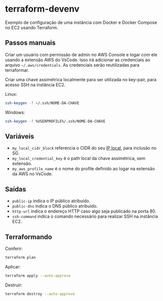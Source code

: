# terraform-devenv

Exemplo de configuração de uma instância com Docker e Docker Compose no EC2 usando Terraform.

## Passos manuais

Criar um usuário com permissão de admin no AWS Console e logar com ele usando a extensão AWS do VsCode. Isso irá adicionar as credenciais ao arquivo `~/.aws/credentials`. As credenciais serão reutilizadas para terraformar.

Criar uma chave assimétrica localmente para ser utilizada no key-pair, para acesso SSH na instância EC2.

Linux:

```sh
ssh-keygen -f ~/.ssh/NOME-DA-CHAVE
```

Windows:

```sh
ssh-keygen -f %USERPROFILE%/.ssh/NOME-DA-CHAVE
```

## Variáveis

- `my_local_cidr_block` referencia o CIDR do seu [IP local](http://ip4.me/), para inclusão no SG.
- `my_local_credential_key` é o path local da chave assimétrica, sem extensão.
- `my_aws_profile_name` é o nome do profile definido ao logar na extensão da AWS no VsCode.

## Saídas

- `public-ip` indica o IP público atribuído.
- `public-dns` indica o DNS público atribuído.
- `http-url` indica o endereço HTTP caso algo seja publicado na porta 80.
- `ssh-command` indica o comando necessário para realizar SSH na instância EC2.

## Terraformando

Conferir:

```bash
terraform plan
```

Aplicar:

```bash
terraform apply --auto-approve
```

Destruir:

```bash
terraform destroy --auto-approve
```
